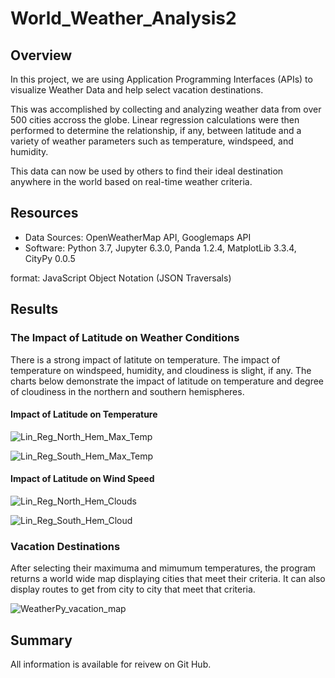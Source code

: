 # World_Weather_Analysis2

## Overview
In this project, we are using Application Programming Interfaces (APIs) to visualize Weather Data and help select vacation destinations. 

This was accomplished by collecting and analyzing weather data from over 500 cities accross the globe. Linear regression calculations  were then performed to determine the relationship, if any, between latitude and a variety of weather parameters such as temperature, windspeed, and humidity.  

This data can now be used by others to find their ideal destination anywhere in the world based on real-time weather criteria. 

## Resources
- Data Sources: OpenWeatherMap API, Googlemaps API
- Software: Python 3.7, Jupyter 6.3.0, Panda 1.2.4, MatplotLib 3.3.4, CityPy 0.0.5

format: JavaScript Object Notation (JSON Traversals)

## Results

### The Impact of Latitude on Weather Conditions
There is a strong impact of latitute on temperature. The impact of temperature on windspeed, humidity, and cloudiness is slight, if any. The charts below demonstrate the impact of latitude on temperature and degree of cloudiness in the northern and southern hemispheres.    

#### Impact of Latitude on Temperature

![Lin_Reg_North_Hem_Max_Temp](https://user-images.githubusercontent.com/90162669/139594169-51ed3eb0-5e53-4d19-a57d-c60862d1d591.png)

![Lin_Reg_South_Hem_Max_Temp](https://user-images.githubusercontent.com/90162669/139594192-b141de9b-2adb-47ab-8b18-aa7b2c28daea.png)

#### Impact of Latitude on Wind Speed

![Lin_Reg_North_Hem_Clouds](https://user-images.githubusercontent.com/90162669/139594196-b0ccf26c-980d-4f7f-b5df-beef160fcf36.png)

![Lin_Reg_South_Hem_Cloud](https://user-images.githubusercontent.com/90162669/139594202-8ee87c30-e752-4efe-baac-c841bed3e9c8.png)

### Vacation Destinations
After selecting their maximuma and mimumum temperatures, the program returns a world wide map displaying cities that meet their criteria. It can also display routes to get from city to city that meet that criteria. 

![WeatherPy_vacation_map](https://user-images.githubusercontent.com/90162669/139594360-ae21dc6d-6b7f-4635-a01f-7ae757811f8d.png)






## Summary


All information is available for reivew on Git Hub. 


